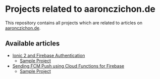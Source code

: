 # Projects related to aaronczichon.de

This repository contains all projects which are related to articles on [aaronczichon.de](https://aaronczichon.de).

## Available articles

* [Ionic 2 and Firebase Authentication](https://aaronczichon.de/2017/03/07/ionic-firebase-authentication/)
    * [Sample Project](https://github.com/Inoverse/aaronczichon.de/tree/master/IGWorkshops)
* [Sending FCM Push using Cloud Functions for Firebase](https://aaronczichon.de/2017/03/13/firebase-cloud-functions/)
    * [Sample Project](https://github.com/Inoverse/aaronczichon.de/tree/master/IGWorkshops_cloudFunctions)